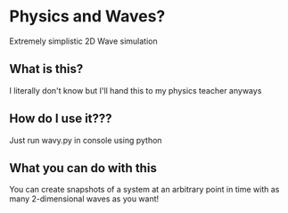 # Physics and Waves?
Extremely simplistic 2D Wave simulation 

## What is this?
I literally don't know but I'll hand this to my physics teacher anyways

## How do I use it???
Just run wavy.py in console using python

## What you can do with this
You can create snapshots of a system at an arbitrary point in time with as many 2-dimensional waves as you want!